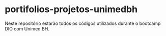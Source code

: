 # portifolios-projetos-unimedbh
Neste repositório estarão todos os códigos utilizados durante o bootcamp DIO com Unimed BH.
